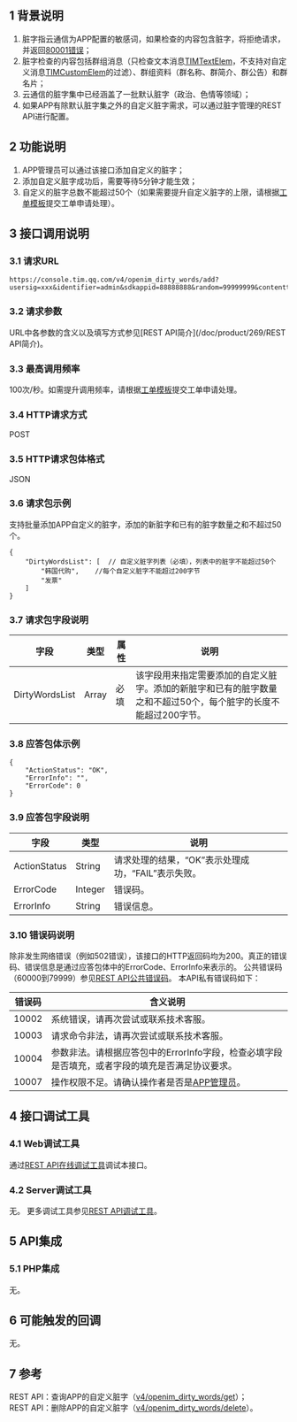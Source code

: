 ## 1 背景说明

1. 脏字指云通信为APP配置的敏感词，如果检查的内容包含脏字，将拒绝请求，并返回[80001错误](/doc/product/269/错误码#.E5.85.AC.E5.85.B1.E9.94.99.E8.AF.AF.E7.A0.81)；
2. 脏字检查的内容包括群组消息（只检查文本消息[TIMTextElem](/doc/product/269/消息格式描述#2.1-.E6.96.87.E6.9C.AC.E6.B6.88.E6.81.AF.E5.85.83.E7.B4.A0)，不支持对自定义消息[TIMCustomElem](/doc/product/269/消息格式描述#2.4-.E8.87.AA.E5.AE.9A.E4.B9.89.E6.B6.88.E6.81.AF.E5.85.83.E7.B4.A0)的过滤）、群组资料（群名称、群简介、群公告）和群名片；
3. 云通信的脏字集中已经涵盖了一批默认脏字（政治、色情等领域）；
4. 如果APP有除默认脏字集之外的自定义脏字需求，可以通过脏字管理的REST API进行配置。

## 2 功能说明 

1. APP管理员可以通过该接口添加自定义的脏字；
2. 添加自定义脏字成功后，需要等待5分钟才能生效；
3. 自定义的脏字总数不能超过50个（如果需要提升自定义脏字的上限，请根据[工单模板](/doc/product/269/云通信配置变更需求工单#2.14-.E8.B0.83.E6.95.B4.E8.87.AA.E5.AE.9A.E4.B9.89.E8.84.8F.E5.AD.97.E6.95.B0.E9.87.8F.E4.B8.8A.E9.99.90)提交工单申请处理）。
 
## 3 接口调用说明 

### 3.1 请求URL 
```
https://console.tim.qq.com/v4/openim_dirty_words/add?usersig=xxx&identifier=admin&sdkappid=88888888&random=99999999&contenttype=json
```

### 3.2 请求参数 

URL中各参数的含义以及填写方式参见[REST API简介](/doc/product/269/REST API简介)。 

### 3.3 最高调用频率 

100次/秒。如需提升调用频率，请根据[工单模板](/doc/product/269/云通信配置变更需求工单#2.15-rest-api.E8.B0.83.E7.94.A8.E9.A2.91.E7.8E.87.E8.B0.83.E6.95.B4)提交工单申请处理。 

### 3.4 HTTP请求方式 

POST 

### 3.5 HTTP请求包体格式 

JSON 

### 3.6 请求包示例

支持批量添加APP自定义的脏字，添加的新脏字和已有的脏字数量之和不超过50个。 
```
{
    "DirtyWordsList": [  // 自定义脏字列表（必填），列表中的脏字不能超过50个
        "韩国代购",    //每个自定义脏字不能超过200字节
        "发票"
    ]
}
```

### 3.7 请求包字段说明 

| 字段 | 类型 | 属性 | 说明 |
|---------|---------|---------|---------|
| DirtyWordsList | Array | 必填 |该字段用来指定需要添加的自定义脏字。添加的新脏字和已有的脏字数量之和不超过50个，每个脏字的长度不能超过200字节。  |

### 3.8 应答包体示例

```
{
    "ActionStatus": "OK", 
    "ErrorInfo": "",
    "ErrorCode": 0
}
```

### 3.9 应答包字段说明 

| 字段 | 类型 | 说明 |
|---------|---------|---------|
| ActionStatus | String | 请求处理的结果，“OK”表示处理成功，“FAIL”表示失败。 |
| ErrorCode | Integer | 错误码。  |
| ErrorInfo | String  | 错误信息。   |

### 3.10 错误码说明 

除非发生网络错误（例如502错误），该接口的HTTP返回码均为200。真正的错误码、错误信息是通过应答包体中的ErrorCode、ErrorInfo来表示的。 
公共错误码（60000到79999）参见[REST API公共错误码](/doc/product/269/错误码#rest-api.E5.85.AC.E5.85.B1.E9.94.99.E8.AF.AF.E7.A0.81)。 
本API私有错误码如下： 

| 错误码 | 含义说明| 
|---------|---------|
| 10002 | 系统错误，请再次尝试或联系技术客服。 | 
| 10003 | 请求命令非法，请再次尝试或联系技术客服。 | 
| 10004| 参数非法。请根据应答包中的ErrorInfo字段，检查必填字段是否填充，或者字段的填充是否满足协议要求。 | 
| 10007 | 操作权限不足。请确认操作者是否是[APP管理员](/doc/product/269/账号登录集成说明#3.4-app.E7.AE.A1.E7.90.86.E5.91.98)。| 

## 4 接口调试工具 

### 4.1 Web调试工具 

通过[REST API在线调试工具](http://avc.qcloud.com/wiki2.0/im/APITester/APITester.html#v4/openim_dirty_words/add)调试本接口。 

### 4.2 Server调试工具 

无。
更多调试工具参见[REST API调试工具](/doc/product/269/REST%20API简介#5-rest-api.E8.B0.83.E8.AF.95.E5.B7.A5.E5.85.B7)。

## 5 API集成 

### 5.1 PHP集成 

无。

## 6 可能触发的回调 

无。

## 7 参考 

REST API：查询APP的自定义脏字（[v4/openim_dirty_words/get](/doc/product/269/查询APP自定义脏字)）；  
REST API：删除APP的自定义脏字（[v4/openim_dirty_words/delete](/doc/product/269/删除APP自定义脏字)）。 


